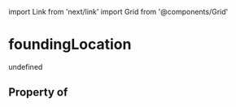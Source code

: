 import Link from 'next/link'
import Grid from '@components/Grid'

# foundingLocation

undefined

## Property of



